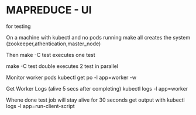 # MAPREDUCE - UI

for testing

On a machine with kubectl and no pods running
make all 
creates the system (zookeeper,athentication,master_node)

Then 
make -C test
executes one test

make -C test double 
executes 2 test in parallel

Monitor worker pods
kubectl get po -l app=worker -w

Get Worker Logs (alive 5 secs after completing)
kubectl logs -l app=worker

Whene done test job will stay alive for 30 seconds
get output with
kubectl logs -l app=run-client-script